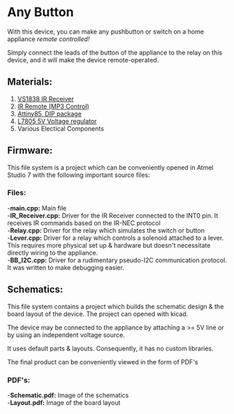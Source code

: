 # Any Button
With this device, you can make any pushbutton or switch on a home appliance *remote controlled!* 

Simply connect the leads of the button of the appliance to the relay on this device, and it will make the device remote-operated.

## Materials:

1. [VS1838 IR Receiver](https://datasheetspdf.com/pdf-file/700398/ETC/VS1838B/1) <br>
2. [IR Remote (MP3 Control)](https://www.amazon.com/KOOBOOK-Infrared-Wireless-Control-Receiver/dp/B07S67SFSF/ref=pd_sbs_1/140-3142093-1069413?pd_rd_w=dmh5y&pf_rd_p=0a3ad226-8a77-4898-9a99-63ffeb1aef90&pf_rd_r=679X1BYENFA4Q5D7KPQT&pd_rd_r=20a569e2-5dc0-4ce2-99c9-b3cc044566fd&pd_rd_wg=Kmetr&pd_rd_i=B07S67SFSF&psc=1) <br>
3. [Attiny85, DIP package](https://www.amazon.com/Original-Atmel-Dip-8-ATTINY85-20PU-Tiny85-20Pu/dp/B06W9JBJJ6/ref=sr_1_3?dchild=1&keywords=attiny85&qid=1628904159&sr=8-3) <br>
4. [L7805 5V Voltage regulator](https://www.amazon.com/Pieces-Voltage-Regulator-Linear-Positive/dp/B07RB251DC/ref=sr_1_4?dchild=1&keywords=L7805&qid=1628904211&sr=8-4) <br>
5. Various Electical Components <br> 

## Firmware: 

This file system is a project which can be conveniently opened in Atmel Studio 7 with the following important source files:

### Files:

-**main.cpp:** Main file<br>
-**IR_Receiver.cpp:** Driver for the IR Receiver connected to the INT0 pin. It receives IR commands based on the IR-NEC protocol<br>
-**Relay.cpp:** Driver for the relay which simulates the switch or button<br>
-**Lever.cpp:** Driver for a relay which controls a solenoid attached to a lever. This requires more physical set up & hardware but doesn't necessitate directly wiring to the appliance.<br>
-**BB\_I2C.cpp:** Driver for a rudimentary pseudo-I2C communication protocol. It was written to make debugging easier.<br>

## Schematics:

This file system contains a project which builds the schematic design & the board layout of the device. 
The project can opened with kicad.

The device may be connected to the appliance by attaching a >= 5V line or by using an independent voltage source.

It uses default parts & layouts. Consequently, it has no custom libraries.

The final product can be conveniently viewed in the form of PDF's

### PDF's:

-**Schematic.pdf:** Image of the schematics <br>
-**Layout.pdf:** Image of the board layout <br>
